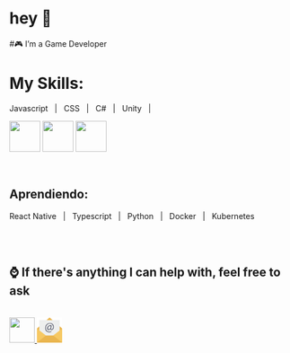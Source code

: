 # hey 👋

#🎮 I’m a Game Developer

# My Skills:
Javascript&nbsp;&nbsp;&nbsp;|&nbsp;&nbsp;&nbsp;CSS&nbsp;&nbsp;&nbsp;|&nbsp;&nbsp;&nbsp;C#&nbsp;&nbsp;&nbsp;|&nbsp;&nbsp;&nbsp;Unity&nbsp;&nbsp;&nbsp;|



<a href="https://developer.mozilla.org/en-US/docs/Web/JavaScript"><img src="https://raw.githubusercontent.com/yurijserrano/Github-Profile-Readme-Logos/master/programming%20languages/javascript.svg"  height="55" width="55" ></a>
<a href="https://developer.mozilla.org/es-US/docs/Web/CSS"><img src="https://raw.githubusercontent.com/yurijserrano/Github-Profile-Readme-Logos/master/others/css.svg"  height="55" width="55" ></a>
<a href="https://developer.mozilla.org/es-US/docs/Web/HTML"><img src="https://raw.githubusercontent.com/yurijserrano/Github-Profile-Readme-Logos/master/others/html.svg"  height="55" width="55" >
></a>

<br/>

## Aprendiendo:	
React Native&nbsp;&nbsp;&nbsp;|&nbsp;&nbsp;&nbsp;Typescript&nbsp;&nbsp;&nbsp;|&nbsp;&nbsp;&nbsp;Python&nbsp;&nbsp;&nbsp;|&nbsp;&nbsp;&nbsp;Docker&nbsp;&nbsp;&nbsp;|&nbsp;&nbsp;&nbsp;Kubernetes


<br/><br/>

## ⌚ If there's anything I can help with, feel free to ask
<br/>
<a href=https://www.linkedin.com/in/talha-doğan-820a081b1/"><img src="[https://image.flaticon.com/icons/png/512/174/174857.png](https://encrypted-tbn3.gstatic.com/images?q=tbn:ANd9GcQmDm52du7-vlrSNK-lu8TmpZ6yBcrrU2Pe0yKQ1GEwiRXSqLRw)"  height="45" width="45" >
<a href="mailto:tdogan181@gmail.com"><img src="https://raw.githubusercontent.com/triciopa/triciopa/main/logos/others/email.svg"  height="45" width="45" ></a>



<!--

Here are some ideas to get you started:

- 🔭 I’m currently working on ...
- 🌱 I’m currently learning ...
- 👯 I’m looking to collaborate on ...
- 🤔 I’m looking for help with ...
- 💬 Ask me about ...
- 📫 How to reach me: ...
- 😄 Pronouns: ...
- ⚡ Fun fact: ...
-->
